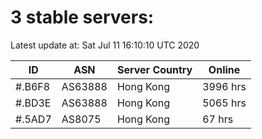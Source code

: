 # 3 stable servers:

Latest update at: Sat Jul 11 16:10:10 UTC 2020

| ID | ASN | Server Country | Online |
| -- | --- | -------------- | ------ |
| #.B6F8 | AS63888 | Hong Kong | 3996 hrs |
| #.BD3E | AS63888 | Hong Kong | 5065 hrs |
| #.5AD7 | AS8075 | Hong Kong | 67 hrs |

